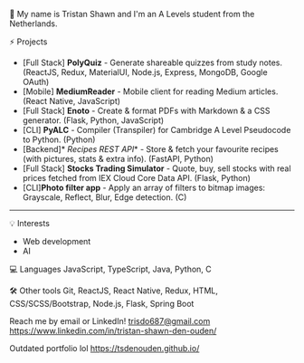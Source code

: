 👋 My name is Tristan Shawn and I'm an A Levels student from the Netherlands. 

⚡️ Projects
* [Full Stack] **PolyQuiz** - Generate shareable quizzes from study notes. (ReactJS, Redux, MaterialUI, Node.js, Express, MongoDB, Google OAuth)
* [Mobile] **MediumReader** - Mobile client for reading Medium articles. (React Native, JavaScript)
* [Full Stack] **Enoto** - Create & format PDFs with Markdown & a CSS generator. (Flask, Python, JavaScript)
* [CLI] **PyALC** - Compiler (Transpiler) for Cambridge A Level Pseudocode to Python. (Python)
* [Backend]* *Recipes REST API** - Store & fetch your favourite recipes (with pictures, stats & extra info). (FastAPI, Python)
* [Full Stack] **Stocks Trading Simulator** - Quote, buy, sell stocks with real prices fetched from IEX Cloud Core Data API. (Flask, Python)
* [CLI]**Photo filter app** - Apply an array of filters to bitmap images: Grayscale, Reflect, Blur, Edge detection. (C)
* ****

💡 Interests
* Web development
* AI

💻 Languages
JavaScript, TypeScript, Java, Python, C

🛠 Other tools
Git, ReactJS, React Native, Redux, HTML, CSS/SCSS/Bootstrap, Node.js, Flask, Spring Boot

Reach me by email or LinkedIn! 
trisdo687@gmail.com
https://www.linkedin.com/in/tristan-shawn-den-ouden/

Outdated portfolio lol
https://tsdenouden.github.io/
